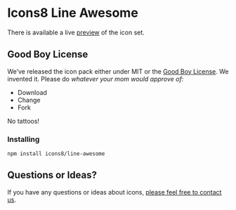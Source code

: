 # Icons8 Line Awesome

There is available a live [preview](https://icons8.com/line-awesome) of the icon set.


## Good Boy License

We’ve released the icon pack either under MIT or the [Good Boy License](https://icons8.com/good-boy-license/). We invented it. Please do _whatever your mom would approve of:_
* Download
* Change
* Fork

No tattoos!


### Installing

```shell
npm install icons8/line-awesome
```

## Questions or Ideas?

If you have any questions or ideas about icons, [please feel free to contact us](https://github.com/icons8/line-awesome/issues).
